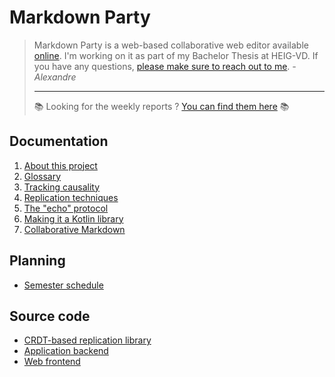 # Markdown Party

> Markdown Party is a web-based collaborative web editor available [online](https://markdown.party). I'm working on it as part of my Bachelor Thesis at HEIG-VD. If you have any questions, [please make sure to reach out to me](mailto:alexandre.piveteau@heig-vd.ch). _-Alexandre_
>
> ---
>
> :books: Looking for the weekly reports ? [You can find them here](REPORTS) :books:

## Documentation

1. [About this project](1_ABOUT.md)
2. [Glossary](2_GLOSSARY.md)
3. [Tracking causality](3_CAUSALITY.md)
4. [Replication techniques](4_REPLICATION.md)
5. [The "echo" protocol](5_PROTOCOL.md)
6. [Making it a Kotlin library](6_LIBRARY.md)
7. [Collaborative Markdown](7_MARKDOWN.md)

## Planning

+ [Semester schedule](SCHEDULE.md)

## Source code

+ [CRDT-based replication library](https://github.com/markdown-party/kotlin-echo)
+ [Application backend](https://github.com/markdown-party/kotlin-backend)
+ [Web frontend](https://github.com/markdown-party/elm-frontend)
